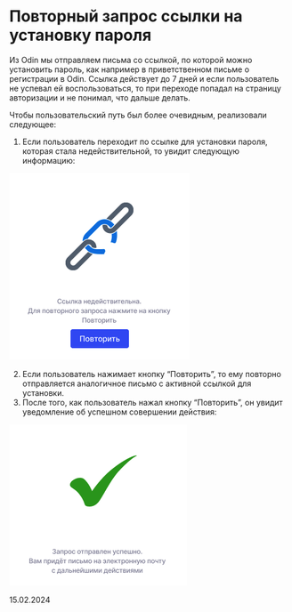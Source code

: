 # Повторный запрос ссылки на установку пароля

Из Odin мы отправляем письма со ссылкой, по которой можно установить пароль, как например в приветственном письме о регистрации в Odin. Ссылка действует до 7 дней и если пользователь не успевал ей воспользоваться, то при переходе попадал на страницу авторизации и не понимал, что дальше делать.

Чтобы пользовательский путь был более очевидным, реализовали следующее:

1. Если пользователь переходит по ссылке для установки пароля, которая стала недействительной, то увидит следующую информацию:

![](<../../.gitbook/assets/image (238).png>)

2. Если пользователь нажимает кнопку “Повторить”, то ему повторно отправляется аналогичное письмо с активной ссылкой для установки.
3. После того, как пользователь нажал кнопку “Повторить”, он увидит уведомление об успешном совершении действия:

![](<../../.gitbook/assets/image (240).png>)

15.02.2024
